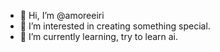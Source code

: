 - 👋 Hi, I’m @amoreeiri
- 👀 I’m interested in creating something special.
- 🌱 I’m currently learning, try to learn ai.


<!---
amoreeiri/amoreeiri is a ✨ special ✨ repository because its `README.md` (this file) appears on your GitHub profile.
You can click the Preview link to take a look at your changes.
--->

